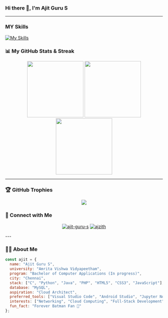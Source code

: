 ### Hi there 👋, I'm Ajit Guru S

---
### MY Skills 
[![My Skills](https://skillicons.dev/icons?i=js,html,css,c,java,python,php)](https://skillicons.dev)

### 📊 My GitHub Stats & Streak
<p align="center">
    <img height="180em" src="https://github-readme-stats-one-ebon-36.vercel.app/api?username=ajzith&show_icons=true&theme=dark&include_all_commits=true&count_private=true"/>
    <img height="180em" src="https://github-readme-stats-one-ebon-36.vercel.app/api/top-langs/?username=ajzith&layout=compact&langs_count=8&theme=dark"/>
    <img height="180em" src="https://streak-stats.demolab.com/?user=ajzith&theme=dark" />
</p>


---

### 🏆 GitHub Trophies
<p align="center">
  <a href="https://github.com/ryo-ma/github-profile-trophy">
    <img src="https://github-profile-trophy.vercel.app/?username=ajzith&theme=dracula&column=7" />
  </a>
</p>

### 🤝 Connect with Me
<p align="center">
<a href="https://www.linkedin.com/in/ajit-guru-s-18a21731b/" target="blank"><img align="center" src="https://img.shields.io/badge/LinkedIn-0077B5?style=for-the-badge&logo=linkedin&logoColor=white" alt="ajit-guru-s" /></a>
<a href="https://www.instagram.com/ajzith/" target="blank"><img align="center" src="https://img.shields.io/badge/Instagram-E4405F?style=for-the-badge&logo=instagram&logoColor=white" alt="ajzith" /></a>
</p>
---

### 👨‍💻 About Me
```javascript
const ajit = { 
  name: "Ajit Guru S",
  university: "Amrita Vishwa Vidyapeetham",
  program: "Bachelor of Computer Applications (In progress)",
  city: "Chennai",
  stack: ["C", "Python", "Java", "PHP", "HTML5", "CSS3", "JavaScript"],
  database: "MySQL",
  aspiration: "Cloud Architect",
  preferred_tools: ["Visual Studio Code", "Android Studio", "Jupyter Notebook", "Git", "GitHub"],
  interests: ["Networking", "Cloud Computing", "Full-Stack Development", "Open Source"],
  fun_fact: "Forever Batman Fan 🦇"
}; 
